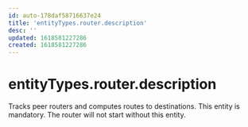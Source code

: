 ```yaml
---
id: auto-178daf58716637e24
title: 'entityTypes.router.description'
desc: ''
updated: 1618581227286
created: 1618581227286
---
```

# entityTypes.router.description

Tracks peer routers and computes routes to destinations. This entity is mandatory. The router will not start without this entity.